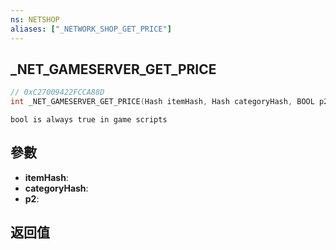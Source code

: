 ```yaml
---
ns: NETSHOP
aliases: ["_NETWORK_SHOP_GET_PRICE"]
---
```

## _NET_GAMESERVER_GET_PRICE

```c
// 0xC27009422FCCA88D
int _NET_GAMESERVER_GET_PRICE(Hash itemHash, Hash categoryHash, BOOL p2);
```

```
bool is always true in game scripts  
```

## 參數
* **itemHash**: 
* **categoryHash**: 
* **p2**: 

## 返回值
